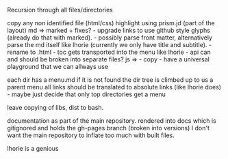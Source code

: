 Recursion through all files/directories

copy any non identified file (html/css)
highlight using prism.jd (part of the layout)
md => marked + fixes?
    - upgrade links to use github style glyphs (already do that with marked).
    - possibly parse front matter, alternatively parse the md itself like lhorie (currently we only have title and subtitle).
    - rename to .html
    - toc gets transported into the menu like lhorie
    - api can and should be broken into separate files?
js =>
    - copy
    - have a universal playground that we can allways use

each dir has a menu.md
if it is not found the dir tree is climbed up to us a parent menu
all links should be translated to absolute links (like lhorie does) - maybe just decide that only top directories get a menu


leave copying of libs, dist to bash.

documentation as part of the main repository.
rendered into docs which is gitignored and holds the gh-pages branch (broken into versions)
I don't want the main repository to inflate too much with built files.

lhorie is a genious
